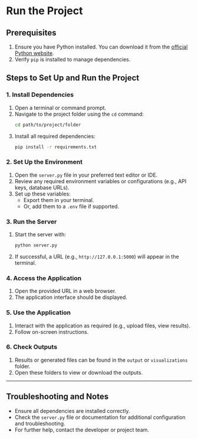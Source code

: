 
# Run the Project

## Prerequisites

1. Ensure you have Python installed. You can download it from the [official Python website](https://www.python.org/).
2. Verify `pip` is installed to manage dependencies.

## Steps to Set Up and Run the Project

### 1. Install Dependencies

1. Open a terminal or command prompt.
2. Navigate to the project folder using the `cd` command:
   ```bash
   cd path/to/project/folder
   ```
3. Install all required dependencies:
   ```bash
   pip install -r requirements.txt
   ```

### 2. Set Up the Environment

1. Open the `server.py` file in your preferred text editor or IDE.
2. Review any required environment variables or configurations (e.g., API keys, database URLs).
3. Set up these variables:
   - Export them in your terminal.
   - Or, add them to a `.env` file if supported.

### 3. Run the Server

1. Start the server with:
   ```bash
   python server.py
   ```
2. If successful, a URL (e.g., `http://127.0.0.1:5000`) will appear in the terminal.

### 4. Access the Application

1. Open the provided URL in a web browser.
2. The application interface should be displayed.

### 5. Use the Application

1. Interact with the application as required (e.g., upload files, view results).
2. Follow on-screen instructions.

### 6. Check Outputs

1. Results or generated files can be found in the `output` or `visualizations` folder.
2. Open these folders to view or download the outputs.

---

## Troubleshooting and Notes

- Ensure all dependencies are installed correctly.
- Check the `server.py` file or documentation for additional configuration and troubleshooting.
- For further help, contact the developer or project team.

